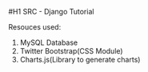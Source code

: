 #H1 SRC - Django Tutorial

Resouces used: 

1. MySQL Database 
2. Twitter Bootstrap(CSS Module)
3. Charts.js(Library to generate charts)